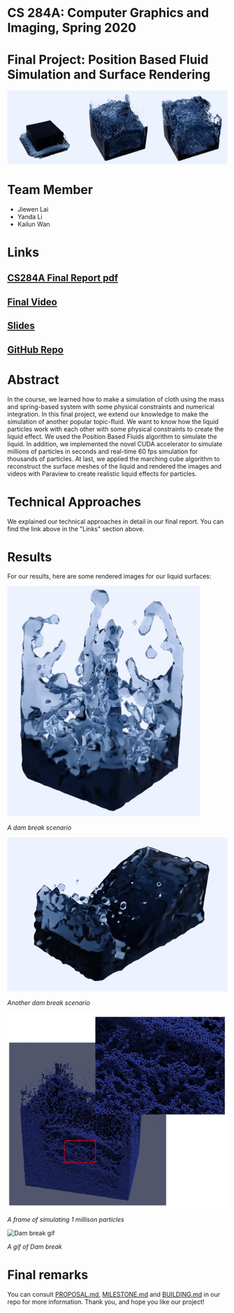 # CS 284A: Computer Graphics and Imaging, Spring 2020

# Final Project: Position Based Fluid Simulation and Surface Rendering

![Teaser](teaser.png)

#  Team Member

- Jiewen Lai
- Yanda Li
- Kailun Wan

# Links

## **[CS284A Final Report pdf](https://drive.google.com/file/d/14NBuwOkBv4B0xg0AGVYWsEsgpjXjXg6a/view?usp=sharing)**

## **[Final Video](https://youtu.be/SfTIv-HlWFM)**

## [Slides](https://docs.google.com/presentation/d/1VrIeeL3HWLHeoGgKl4LTh8TZWxva0XWIZIpgnCNel8A/edit?usp=sharing) 

## [GitHub Repo](https://github.com/CTKnight/FluidSimulator)

# Abstract

In the course, we learned how to make a simulation of cloth using the mass and spring-based system with some physical constraints and numerical integration. In this final project, we extend our knowledge to make the simulation of another popular topic-fluid. We want to know how the liquid particles work with each other with some physical constraints to create the liquid effect. We used the Position Based Fluids algorithm to simulate the liquid. In addition, we implemented the novel CUDA accelerator to simulate millions of particles in seconds and real-time 60 fps simulation for thousands of particles. At last, we applied the marching cube algorithm to reconstruct the surface meshes of the liquid and rendered the images and videos with Paraview to create realistic liquid effects for particles.

# Technical Approaches

We explained our technical approaches in detail in our final report. You can find the link above in the "Links" section above.

# Results

For our results, here are some rendered images for our liquid surfaces:

![Dam break](large_frame.png)

*A dam break scenario*

![Another dam break](one_frame.png)

*Another dam break scenario*

![1 million particle](million_particle_frame.png)

*A frame of simulating 1 millison particles*

![Dam break gif](large30images.gif)

*A gif of Dam break*

# Final remarks

You can consult [PROPOSAL.md](PROPOSAL.md), [MILESTONE.md](MILESTONE.md) and [BUILDING.md](BUILDING.md) in our repo for more information. Thank you, and hope you like our project!

